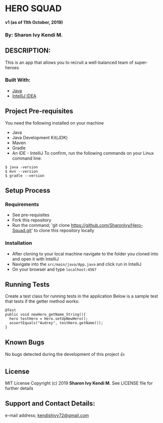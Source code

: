 # HERO SQUAD
 #### v1 (as of 11th October, 2019)
 ### By: Sharon Ivy Kendi M.

## DESCRIPTION:
  This is an app that allows you to recruit a well-balanced team of super-heroes
  
### Built With:
  * [Java](https://www.java.com/)
  * [IntelliJ IDEA](https://www.jetbrains.com/idea/)  


## Project Pre-requisites
  You need the following installed on your machine
  - Java
  - Java Development Kit(JDK)
  - Maven
  - Gradle
  - An IDE - IntelliJ
  To confirm, run the following commands on your Linux command line:
  ```
  $ java -version
  $ mvn --version
  $ gradle --version
  ```
  
## Setup Process
 ### Requirements
  * See pre-requisites
  * Fork this repository
  * Run the command;
  'git clone https://github.com/SharonIvy/Hero-Squad.git' to clone this repository locally
 ### Installation
  * After cloning to your local machine navigate to the folder you cloned into and open it with IntelliJ
  * Navigate into the ``` src/main/java/App.java ``` and click run in IntelliJ
  * On your browser and type ``` localhost:4567 ```
    
## Running Tests 
 Create a test class for running tests in the application
 Below is a sample test that tests if the getter method works:
 ```
 @Test
 public void newHero_getName_String(){
   hero testHero = Hero.setUpNewHero();
   assertEquals("Audrey", testHero.getName());
 }
 ```
 
## Known Bugs
 No bugs detected during the development of this project
 :+1:
  
## License
  MIT License
    Copyright (c) 2019 **Sharon Ivy Kendi M.**
   See LICENSE file for further details
  
## Support and Contact Details:
  e-mail address; kendishivy72@gmail.com
